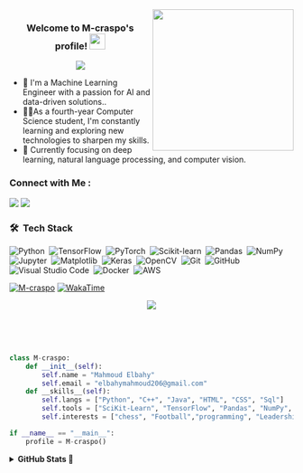 <img width="250" align="right" src="https://c.tenor.com/_DOBjnGspYAAAAAM/code-coding.gif">

<h3 align="center">
  Welcome to M-craspo's profile!
  <img src="https://media.giphy.com/media/hvRJCLFzcasrR4ia7z/giphy.gif" width="28">
</h3>

<p align="center">
  <a href="https://github.com/DenverCoder1/readme-typing-svg"><img src="https://readme-typing-svg.herokuapp.com/?lines=Software%20Developer;Problem%20Solver;Always%20learning%20new%20things&font=Fira%20Code&center=true&width=440&height=45&color=f75c7e&vCenter=true&size=22"></a>
</p> 

- 🏢 I'm a Machine Learning Engineer with a passion for AI and data-driven solutions..
- 👨‍💻As a fourth-year Computer Science student, I'm constantly learning and exploring new technologies to sharpen my skills.
- 🌱 Currently focusing on deep learning, natural language processing, and computer vision.

### Connect with Me :
<a href="https://www.linkedin.com/in/your-linkedin" target="_blank"><img src="https://img.shields.io/badge/-M--craspo-0077B5?style=for-the-badge&logo=Linkedin&logoColor=white"/></a>
<a href="https://www.github.com/M-craspo" target="_blank"><img src="https://img.shields.io/badge/-M--craspo-181717?style=for-the-badge&logo=GitHub&logoColor=white"/></a>

### 🛠 &nbsp;Tech Stack

![Python](https://img.shields.io/badge/-Python-05122A?style=flat&logo=python)&nbsp;
![TensorFlow](https://img.shields.io/badge/-TensorFlow-05122A?style=flat&logo=tensorflow)&nbsp;
![PyTorch](https://img.shields.io/badge/-PyTorch-05122A?style=flat&logo=pytorch)&nbsp;
![Scikit-learn](https://img.shields.io/badge/-Scikit--learn-05122A?style=flat&logo=scikit-learn)&nbsp;
![Pandas](https://img.shields.io/badge/-Pandas-05122A?style=flat&logo=pandas)&nbsp;
![NumPy](https://img.shields.io/badge/-NumPy-05122A?style=flat&logo=numpy)&nbsp;
![Jupyter](https://img.shields.io/badge/-Jupyter-05122A?style=flat&logo=jupyter)&nbsp;
![Matplotlib](https://img.shields.io/badge/-Matplotlib-05122A?style=flat&logo=matplotlib)&nbsp;
![Keras](https://img.shields.io/badge/-Keras-05122A?style=flat&logo=keras)&nbsp;
![OpenCV](https://img.shields.io/badge/-OpenCV-05122A?style=flat&logo=opencv)&nbsp;
![Git](https://img.shields.io/badge/-Git-05122A?style=flat&logo=git)&nbsp;
![GitHub](https://img.shields.io/badge/-GitHub-05122A?style=flat&logo=github)&nbsp;
![Visual Studio Code](https://img.shields.io/badge/-Visual%20Studio%20Code-05122A?style=flat&logo=visual-studio-code&logoColor=007ACC)&nbsp;
![Docker](https://img.shields.io/badge/-Docker-05122A?style=flat&logo=docker)&nbsp;
![AWS](https://img.shields.io/badge/-AWS-05122A?style=flat&logo=amazon-aws)&nbsp;


<p align="center">
  
  [![M-craspo](https://komarev.com/ghpvc/?username=M-craspo&label=Profile%20Views&color=blueviolet&flat)](https://github.com/M-craspo)
  [![WakaTime](https://wakatime.com/badge/user/da667081-e299-4c08-85ff-0eb8e72377a3.svg/?style=flat)](https://wakatime.com/@M-craspo)
</p>

<p align="center">
  <a href="https://skillicons.dev">
    <img src="https://skillicons.dev/icons?i=python,java,cpp,flask,docker,github,git,vscode" />
    
  </a>
</p>

  </br>
  </br>
  </br>
  
```python
class M-craspo:
    def __init__(self):
        self.name = "Mahmoud Elbahy"
        self.email = "elbahymahmoud206@gmail.com"
    def __skills__(self):
        self.langs = ["Python", "C++", "Java", "HTML", "CSS", "Sql"]
        self.tools = ["SciKit-Learn", "TensorFlow", "Pandas", "NumPy", "OpenCV"]
        self.interests = ["chess", "Football","programming", "Leadership"]

if __name__ == "__main__":
    profile = M-craspo()
```
<details>
<summary> <b>GitHub Stats 🚀</b> </summary>
<p align="center"> 
  <a href="https://github.com/M-craspo"><img width="55%" src="https://github-readme-stats.vercel.app/api?username=M-craspo&theme=radical&title_color=ff3068?"></a>
  <a href="https://github.com/M-craspo"><img width="55%" src="http://github-readme-streak-stats.herokuapp.com/?user=M-craspo&theme=radical&date_format=M%20j%5B%2C%20Y%5D&ring=ff3068&fire=ff3068&sideNums=ff3068"></a>
</p>
</details>
</br>
</br>


